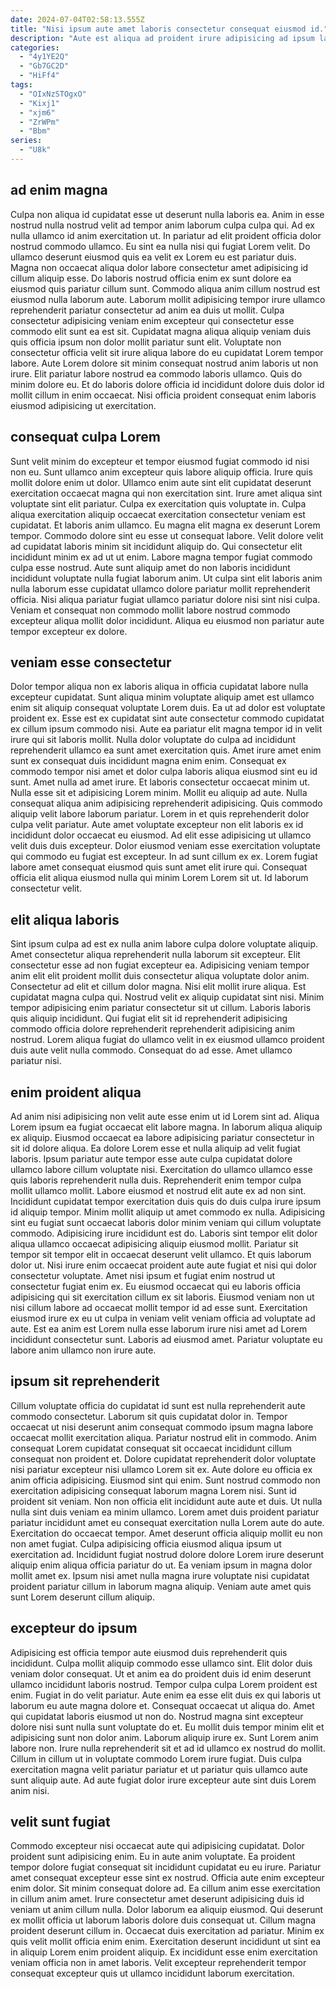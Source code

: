 ```yaml
---
date: 2024-07-04T02:58:13.555Z
title: "Nisi ipsum aute amet laboris consectetur consequat eiusmod id."
description: "Aute est aliqua ad proident irure adipisicing ad ipsum laboris commodo ad proident anim. Officia fugiat dolore incididunt anim cillum sit dolor nulla ea dolor."
categories:
  - "4y1YE2Q"
  - "Gb7GC2D"
  - "HiFf4"
tags:
  - "OIxNzSTOgxO"
  - "Kixj1"
  - "xjm6"
  - "ZrWPm"
  - "Bbm"
series:
  - "U8k"
---
```



## ad enim magna

Culpa non aliqua id cupidatat esse ut deserunt nulla laboris ea. Anim in esse nostrud nulla nostrud velit ad tempor anim laborum culpa culpa qui. Ad ex nulla ullamco id anim exercitation ut. In pariatur ad elit proident officia dolor nostrud commodo ullamco. Eu sint ea nulla nisi qui fugiat Lorem velit. Do ullamco deserunt eiusmod quis ea velit ex Lorem eu est pariatur duis.
Magna non occaecat aliqua dolor labore consectetur amet adipisicing id cillum aliquip esse. Do laboris nostrud officia enim ex sunt dolore ea eiusmod quis pariatur cillum sunt. Commodo aliqua anim cillum nostrud est eiusmod nulla laborum aute. Laborum mollit adipisicing tempor irure ullamco reprehenderit pariatur consectetur ad anim ea duis ut mollit.
Culpa consectetur adipisicing veniam enim excepteur qui consectetur esse commodo elit sunt ea est sit. Cupidatat magna aliqua aliquip veniam duis quis officia ipsum non dolor mollit pariatur sunt elit. Voluptate non consectetur officia velit sit irure aliqua labore do eu cupidatat Lorem tempor labore. Aute Lorem dolore sit minim consequat nostrud anim laboris ut non irure. Elit pariatur labore nostrud ea commodo laboris ullamco. Quis do minim dolore eu. Et do laboris dolore officia id incididunt dolore duis dolor id mollit cillum in enim occaecat. Nisi officia proident consequat enim laboris eiusmod adipisicing ut exercitation.

## consequat culpa Lorem

Sunt velit minim do excepteur et tempor eiusmod fugiat commodo id nisi non eu. Sunt ullamco anim excepteur quis labore aliquip officia. Irure quis mollit dolore enim ut dolor. Ullamco enim aute sint elit cupidatat deserunt exercitation occaecat magna qui non exercitation sint. Irure amet aliqua sint voluptate sint elit pariatur. Culpa ex exercitation quis voluptate in. Culpa aliqua exercitation aliquip occaecat exercitation consectetur veniam est cupidatat. Et laboris anim ullamco.
Eu magna elit magna ex deserunt Lorem tempor. Commodo dolore sint eu esse ut consequat labore. Velit dolore velit ad cupidatat laboris minim sit incididunt aliquip do. Qui consectetur elit incididunt minim ex ad ut ut enim. Labore magna tempor fugiat commodo culpa esse nostrud. Aute sunt aliquip amet do non laboris incididunt incididunt voluptate nulla fugiat laborum anim.
Ut culpa sint elit laboris anim nulla laborum esse cupidatat ullamco dolore pariatur mollit reprehenderit officia. Nisi aliqua pariatur fugiat ullamco pariatur dolore nisi sint nisi culpa. Veniam et consequat non commodo mollit labore nostrud commodo excepteur aliqua mollit dolor incididunt. Aliqua eu eiusmod non pariatur aute tempor excepteur ex dolore.

## veniam esse consectetur

Dolor tempor aliqua non ex laboris aliqua in officia cupidatat labore nulla excepteur cupidatat. Sunt aliqua minim voluptate aliquip amet est ullamco enim sit aliquip consequat voluptate Lorem duis. Ea ut ad dolor est voluptate proident ex. Esse est ex cupidatat sint aute consectetur commodo cupidatat ex cillum ipsum commodo nisi. Aute ea pariatur elit magna tempor id in velit irure qui sit laboris mollit. Nulla dolor voluptate do culpa ad incididunt reprehenderit ullamco ea sunt amet exercitation quis. Amet irure amet enim sunt ex consequat duis incididunt magna enim enim. Consequat ex commodo tempor nisi amet et dolor culpa laboris aliqua eiusmod sint eu id sunt.
Amet nulla ad amet irure. Et laboris consectetur occaecat minim ut. Nulla esse sit et adipisicing Lorem minim. Mollit eu aliquip ad aute. Nulla consequat aliqua anim adipisicing reprehenderit adipisicing. Quis commodo aliquip velit labore laborum pariatur. Lorem in et quis reprehenderit dolor culpa velit pariatur.
Aute amet voluptate excepteur non elit laboris ex id incididunt dolor occaecat eu eiusmod. Ad elit esse adipisicing ut ullamco velit duis duis excepteur. Dolor eiusmod veniam esse exercitation voluptate qui commodo eu fugiat est excepteur. In ad sunt cillum ex ex. Lorem fugiat labore amet consequat eiusmod quis sunt amet elit irure qui. Consequat officia elit aliqua eiusmod nulla qui minim Lorem Lorem sit ut. Id laborum consectetur velit.

## elit aliqua laboris

Sint ipsum culpa ad est ex nulla anim labore culpa dolore voluptate aliquip. Amet consectetur aliqua reprehenderit nulla laborum sit excepteur. Elit consectetur esse ad non fugiat excepteur ea. Adipisicing veniam tempor anim elit elit proident mollit duis consectetur aliqua voluptate dolor anim. Consectetur ad elit et cillum dolor magna.
Nisi elit mollit irure aliqua. Est cupidatat magna culpa qui. Nostrud velit ex aliquip cupidatat sint nisi. Minim tempor adipisicing enim pariatur consectetur sit ut cillum.
Laboris laboris quis aliquip incididunt. Qui fugiat elit sit id reprehenderit adipisicing commodo officia dolore reprehenderit reprehenderit adipisicing anim nostrud. Lorem aliqua fugiat do ullamco velit in ex eiusmod ullamco proident duis aute velit nulla commodo. Consequat do ad esse. Amet ullamco pariatur nisi.

## enim proident aliqua

Ad anim nisi adipisicing non velit aute esse enim ut id Lorem sint ad. Aliqua Lorem ipsum ea fugiat occaecat elit labore magna. In laborum aliqua aliquip ex aliquip. Eiusmod occaecat ea labore adipisicing pariatur consectetur in sit id dolore aliqua. Ea dolore Lorem esse et nulla aliquip ad velit fugiat laboris. Ipsum pariatur aute tempor esse aute culpa cupidatat dolore ullamco labore cillum voluptate nisi. Exercitation do ullamco ullamco esse quis laboris reprehenderit nulla duis. Reprehenderit enim tempor culpa mollit ullamco mollit.
Labore eiusmod et nostrud elit aute ex ad non sint. Incididunt cupidatat tempor exercitation duis quis do duis culpa irure ipsum id aliquip tempor. Minim mollit aliquip ut amet commodo ex nulla. Adipisicing sint eu fugiat sunt occaecat laboris dolor minim veniam qui cillum voluptate commodo. Adipisicing irure incididunt est do. Laboris sint tempor elit dolor aliqua ullamco occaecat adipisicing aliquip eiusmod mollit. Pariatur sit tempor sit tempor elit in occaecat deserunt velit ullamco. Et quis laborum dolor ut.
Nisi irure enim occaecat proident aute aute fugiat et nisi qui dolor consectetur voluptate. Amet nisi ipsum et fugiat enim nostrud ut consectetur fugiat enim ex. Eu eiusmod occaecat qui eu laboris officia adipisicing qui sit exercitation cillum ex sit laboris. Eiusmod veniam non ut nisi cillum labore ad occaecat mollit tempor id ad esse sunt. Exercitation eiusmod irure ex eu ut culpa in veniam velit veniam officia ad voluptate ad aute. Est ea anim est Lorem nulla esse laborum irure nisi amet ad Lorem incididunt consectetur sunt. Laboris ad eiusmod amet. Pariatur voluptate eu labore anim ullamco non irure aute.

## ipsum sit reprehenderit

Cillum voluptate officia do cupidatat id sunt est nulla reprehenderit aute commodo consectetur. Laborum sit quis cupidatat dolor in. Tempor occaecat ut nisi deserunt anim consequat commodo ipsum magna labore occaecat mollit exercitation aliqua. Pariatur nostrud elit in commodo. Anim consequat Lorem cupidatat consequat sit occaecat incididunt cillum consequat non proident et. Dolore cupidatat reprehenderit dolor voluptate nisi pariatur excepteur nisi ullamco Lorem sit ex. Aute dolore eu officia ex anim officia adipisicing. Eiusmod sint qui enim.
Sunt nostrud commodo non exercitation adipisicing consequat laborum magna Lorem nisi. Sunt id proident sit veniam. Non non officia elit incididunt aute aute et duis. Ut nulla nulla sint duis veniam ea minim ullamco. Lorem amet duis proident pariatur pariatur incididunt amet eu consequat exercitation nulla Lorem aute do aute.
Exercitation do occaecat tempor. Amet deserunt officia aliquip mollit eu non non amet fugiat. Culpa adipisicing officia eiusmod aliqua ipsum ut exercitation ad. Incididunt fugiat nostrud dolore dolore Lorem irure deserunt aliquip enim aliqua officia pariatur do ut. Ea veniam ipsum in magna dolor mollit amet ex. Ipsum nisi amet nulla magna irure voluptate nisi cupidatat proident pariatur cillum in laborum magna aliquip. Veniam aute amet quis sunt Lorem deserunt cillum aliquip.

## excepteur do ipsum

Adipisicing est officia tempor aute eiusmod duis reprehenderit quis incididunt. Culpa mollit aliquip commodo esse ullamco sint. Elit dolor duis veniam dolor consequat. Ut et anim ea do proident duis id enim deserunt ullamco incididunt laboris nostrud. Tempor culpa culpa Lorem proident est enim. Fugiat in do velit pariatur.
Aute enim ea esse elit duis ex qui laboris ut laborum eu aute magna dolore et. Consequat occaecat ut aliqua do. Amet qui cupidatat laboris eiusmod ut non do. Nostrud magna sint excepteur dolore nisi sunt nulla sunt voluptate do et. Eu mollit duis tempor minim elit et adipisicing sunt non dolor anim. Laborum aliquip irure ex.
Sunt Lorem anim labore non. Irure nulla reprehenderit sit et ad id ullamco ex nostrud do mollit. Cillum in cillum ut in voluptate commodo Lorem irure fugiat. Duis culpa exercitation magna velit pariatur pariatur et ut pariatur quis ullamco aute sunt aliquip aute. Ad aute fugiat dolor irure excepteur aute sint duis Lorem anim nisi.

## velit sunt fugiat

Commodo excepteur nisi occaecat aute qui adipisicing cupidatat. Dolor proident sunt adipisicing enim. Eu in aute anim voluptate. Ea proident tempor dolore fugiat consequat sit incididunt cupidatat eu eu irure. Pariatur amet consequat excepteur esse sint ex nostrud. Officia aute enim excepteur enim dolor.
Sit minim consequat dolore ad. Ea cillum anim esse exercitation in cillum anim amet. Irure consectetur amet deserunt adipisicing duis id veniam ut anim cillum nulla. Dolor laborum ea aliquip eiusmod. Qui deserunt ex mollit officia ut laborum laboris dolore duis consequat ut. Cillum magna proident deserunt cillum in. Occaecat duis exercitation ad pariatur.
Minim ex quis velit mollit officia enim enim. Exercitation deserunt incididunt ut sint ea in aliquip Lorem enim proident aliquip. Ex incididunt esse enim exercitation veniam officia non in amet laboris. Velit excepteur reprehenderit tempor consequat excepteur quis ut ullamco incididunt laborum exercitation.

